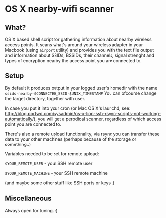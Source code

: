 # OS X nearby-wifi scanner

## What? 

OS X based shell script for gathering information about nearby wireless access points. It scans what's around your wireless adapter in your Macbook (using `airport` utility) and provides you with the text file output and information about SSIDs, BSSIDs, their channels, signal strenght and types of encryption nearby the access point you are connected to.

## Setup 

By default it produces output in your logged user's homedir with the name ``ssids-nearby-$CONNECTED_SSID-$UNIX_TIMESTAMP``
You can ofcourse change the target directory, together with user.

In case you put it into your cron (or Mac OS X's launchd, see: http://blog.portwd.com/sysadmin/os-x-lion-ssh-rsync-scripts-not-working-automatically/), you will get a perodical scanner, regardless of which access point you are connected to.

There's also a remote upload functionality, via rsync you can transfer these data to your other machines (perhaps because of the storage or something..)

Variables needed to be set for remote upload:

``$YOUR_REMOTE_USER`` - your SSH remote user

``$YOUR_REMOTE_MACHINE`` - your SSH remote machine

(and maybe some other stuff like SSH ports or keys..)

## Miscellaneous

Always open for tuning. :)
